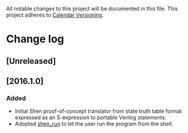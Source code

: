 All notable changes to this project will be documented in this file.
This project adheres to [Calendar Versioning](http://calver.org/).

# Change log

## [Unreleased]

## [2016.1.0]
### Added
- Initial Shen proof-of-concept translator from state truth table format expressed as an S-expression to portable Verilog statements.
- Adopted [shen_run](https://github.com/gravicappa/shen_run) to let the user run the program from the shell.
